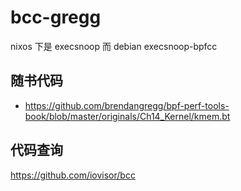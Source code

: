 # bcc-gregg

nixos 下是 execsnoop 而 debian execsnoop-bpfcc

## 随书代码
- https://github.com/brendangregg/bpf-perf-tools-book/blob/master/originals/Ch14_Kernel/kmem.bt

## 代码查询
https://github.com/iovisor/bcc
